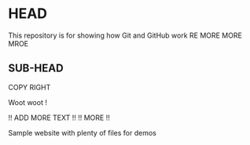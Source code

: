 # HEAD

This repository is for showing how Git and GitHub work
RE MORE MORE MROE

## SUB-HEAD
COPY RIGHT

Woot woot !
 
 !! ADD MORE TEXT !! 
 !! MORE !!

Sample website with plenty of files for demos
